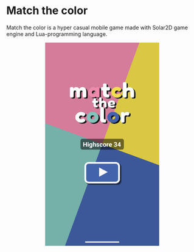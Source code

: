 # Match the color

Match the color is a hyper casual mobile game made with Solar2D game engine and Lua-programming language.

<div align="center">
    <img src="mtc-ss-menu-phone.png" width="300" />
</div>